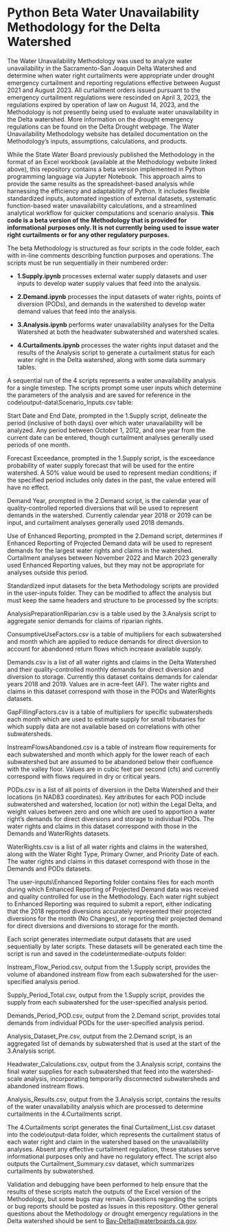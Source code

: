 # Python Beta Water Unavailability Methodology for the Delta Watershed 

The Water Unavailability Methodology was used to analyze water unavailability in the Sacramento-San Joaquin Delta Watershed and determine when water right curtailments were appropriate under drought emergency curtailment and reporting regulations effective between August 2021 and August 2023. All curtailment orders issued pursuant to the emergency curtailment regulations were rescinded on April 3, 2023, the regulations expired by operation of law on August 14, 2023, and the Methodology is not presently being used to evaluate water unavailability in the Delta watershed. More information on the drought emergency regulations can be found on the Delta Drought webpage. The Water Unavailability Methodology website has detailed documentation on the Methodology’s inputs, assumptions, calculations, and products. 

While the State Water Board previously published the Methodology in the format of an Excel workbook (available at the Methodology website linked above), this repository contains a beta version implemented in Python programming language via Jupyter Notebook. This approach aims to provide the same results as the spreadsheet-based analysis while harnessing the efficiency and adaptability of Python. It includes flexible standardized inputs, automated ingestion of external datasets, systematic function-based water unavailability calculations, and a streamlined analytical workflow for quicker computations and scenario analysis. **This code is a beta version of the Methodology that is provided for informational purposes only. It is not currently being used to issue water right curtailments or for any other regulatory purposes.** 

The beta Methodology is structured as four scripts in the code folder, each with in-line comments describing function purposes and operations. The scripts must be run sequentially in their numbered order: 

* **1.Supply.ipynb** processes external water supply datasets and user inputs to develop water supply values that feed into the analysis. 

* **2.Demand.ipynb** processes the input datasets of water rights, points of diversion (PODs), and demands in the watershed to develop water demand values that feed into the analysis. 

* **3.Analysis.ipynb** performs water unavailability analyses for the Delta Watershed at both the headwater subwatershed and watershed scales. 

* **4.Curtailments.ipynb** processes the water rights input dataset and the results of the Analysis script to generate a curtailment status for each water right in the Delta watershed, along with some data summary tables. 

A sequential run of the 4 scripts represents a water unavailability analysis for a single timestep. The scripts prompt some user inputs which determine the parameters of the analysis and are saved for reference in the code\output-data\Scenario_Inputs.csv table: 

Start Date and End Date, prompted in the 1.Supply script, delineate the period (inclusive of both days) over which water unavailability will be analyzed. Any period between October 1, 2012, and one year from the current date can be entered, though curtailment analyses generally used periods of one month. 

Forecast Exceedance, prompted in the 1.Supply script, is the exceedance probability of water supply forecast that will be used for the entire watershed. A 50% value would be used to represent median conditions; if the specified period includes only dates in the past, the value entered will have no effect. 

Demand Year, prompted in the 2.Demand script, is the calendar year of quality-controlled reported diversions that will be used to represent demands in the watershed. Currently calendar year 2018 or 2019 can be input, and curtailment analyses generally used 2018 demands. 

Use of Enhanced Reporting, prompted in the 2.Demand script, determines if Enhanced Reporting of Projected Demand data will be used to represent demands for the largest water rights and claims in the watershed. Curtailment analyses between November 2022 and March 2023 generally used Enhanced Reporting values, but they may not be appropriate for analyses outside this period. 

Standardized input datasets for the beta Methodology scripts are provided in the user-inputs folder. They can be modified to affect the analysis but must keep the same headers and structure to be processed by the scripts: 

AnalysisPreparationRiparian.csv is a table used by the 3.Analysis script to aggregate senior demands for claims of riparian rights. 

ConsumptiveUseFactors.csv is a table of multipliers for each subwatershed and month which are applied to reduce demands for direct diversion to account for abandoned return flows which increase available supply. 

Demands.csv is a list of all water rights and claims in the Delta Watershed and their quality-controlled monthly demands for direct diversion and diversion to storage. Currently this dataset contains demands for calendar years 2018 and 2019. Values are in acre-feet (AF). The water rights and claims in this dataset correspond with those in the PODs and WaterRights datasets. 

GapFillingFactors.csv is a table of multipliers for specific subwatersheds each month which are used to estimate supply for small tributaries for which supply data are not available based on correlations with other subwatersheds. 

InstreamFlowsAbandoned.csv is a table of instream flow requirements for each subwatershed and month which apply for the lower reach of each subwatershed but are assumed to be abandoned below their confluence with the valley floor. Values are in cubic feet per second (cfs) and currently correspond with flows required in dry or critical years. 

PODs.csv is a list of all points of diversion in the Delta Watershed and their locations (in NAD83 coordinates). Key attributes for each POD include subwatershed and watershed, location (or not) within the Legal Delta, and weight values between zero and one which are used to apportion a water right’s demands for direct diversions and storage to individual PODs. The water rights and claims in this dataset correspond with those in the Demands and WaterRights datasets. 

WaterRights.csv is a list of all water rights and claims in the watershed, along with the Water Right Type, Primary Owner, and Priority Date of each. The water rights and claims in this dataset correspond with those in the Demands and PODs datasets. 

The user-inputs\Enhanced Reporting folder contains files for each month during which Enhanced Reporting of Projected Demand data was received and quality controlled for use in the Methodology. Each water right subject to Enhanced Reporting was required to submit a report, either indicating that the 2018 reported diversions accurately represented their projected diversions for the month (No Changes), or reporting their projected demand for direct diversions and diversions to storage for the month. 

Each script generates intermediate output datasets that are used sequentially by later scripts. These datasets will be generated each time the script is run and saved in the code\intermediate-outputs folder: 

Instream_Flow_Period.csv, output from the 1.Supply script, provides the volume of abandoned instream flow from each subwatershed for the user-specified analysis period. 

Supply_Period_Total.csv, output from the 1.Supply script, provides the supply from each subwatershed for the user-specified analysis period. 

Demands_Period_POD.csv, output from the 2.Demand script, provides total demands from individual PODs for the user-specified analysis period. 

Analysis_Dataset_Pre.csv, output from the 2.Demand script, is an aggregated list of demands by subwatershed that is used at the start of the 3.Analysis script. 

Headwater_Calculations.csv, output from the 3.Analysis script, contains the final water supplies for each subwatershed that feed into the watershed-scale analysis, incorporating temporarily disconnected subwatersheds and abandoned instream flows. 

Analysis_Results.csv, output from the 3.Analysis script, contains the results of the water unavailability analysis which are processed to determine curtailments in the 4.Curtailments script. 

The 4.Curtailments script generates the final Curtailment_List.csv dataset into the code\output-data folder, which represents the curtailment status of each water right and claim in the watershed based on the unavailability analyses. Absent any effective curtailment regulation, these statuses serve informational purposes only and have no regulatory effect. The script also outputs the Curtailment_Summary.csv dataset, which summarizes curtailments by subwatershed. 

Validation and debugging have been performed to help ensure that the results of these scripts match the outputs of the Excel version of the Methodology, but some bugs may remain. Questions regarding the scripts or bug reports should be posted as Issues in this repository. Other general questions about the Methodology or drought emergency regulations in the Delta watershed should be sent to Bay-Delta@waterboards.ca.gov. 
